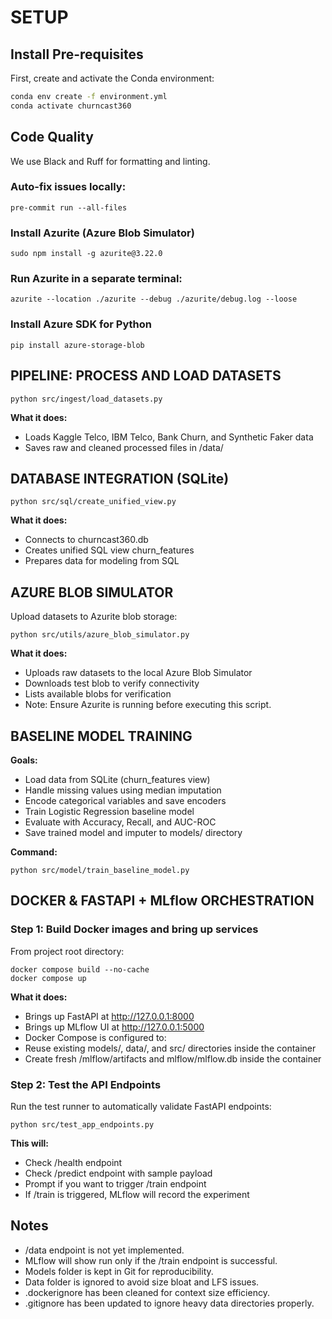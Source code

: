 # SETUP

## Install Pre-requisites

First, create and activate the Conda environment:

```bash
conda env create -f environment.yml
conda activate churncast360
```

## Code Quality
We use Black and Ruff for formatting and linting.

### Auto-fix issues locally:

```
pre-commit run --all-files
```

### Install Azurite (Azure Blob Simulator)
```
sudo npm install -g azurite@3.22.0
```

### Run Azurite in a separate terminal:

```
azurite --location ./azurite --debug ./azurite/debug.log --loose
```

### Install Azure SDK for Python
```
pip install azure-storage-blob
```

## PIPELINE: PROCESS AND LOAD DATASETS

```
python src/ingest/load_datasets.py
```

**What it does:**

- Loads Kaggle Telco, IBM Telco, Bank Churn, and Synthetic Faker data
- Saves raw and cleaned processed files in /data/

## DATABASE INTEGRATION (SQLite)

```
python src/sql/create_unified_view.py
```

**What it does:**

- Connects to churncast360.db
- Creates unified SQL view churn_features
- Prepares data for modeling from SQL

## AZURE BLOB SIMULATOR

Upload datasets to Azurite blob storage:

```
python src/utils/azure_blob_simulator.py
```

**What it does:**

- Uploads raw datasets to the local Azure Blob Simulator
- Downloads test blob to verify connectivity
- Lists available blobs for verification
- Note: Ensure Azurite is running before executing this script.

## BASELINE MODEL TRAINING

**Goals:**

- Load data from SQLite (churn_features view)
- Handle missing values using median imputation
- Encode categorical variables and save encoders
- Train Logistic Regression baseline model
- Evaluate with Accuracy, Recall, and AUC-ROC
- Save trained model and imputer to models/ directory

**Command:**

```
python src/model/train_baseline_model.py
```

## DOCKER & FASTAPI + MLflow ORCHESTRATION

### Step 1: Build Docker images and bring up services

From project root directory:

```
docker compose build --no-cache
docker compose up
```

****What it does:****

- Brings up FastAPI at http://127.0.0.1:8000
- Brings up MLflow UI at http://127.0.0.1:5000
- Docker Compose is configured to:
- Reuse existing models/, data/, and src/ directories inside the container
- Create fresh /mlflow/artifacts and mlflow/mlflow.db inside the container

### Step 2: Test the API Endpoints
Run the test runner to automatically validate FastAPI endpoints:

```
python src/test_app_endpoints.py
```

**This will:**

- Check /health endpoint
- Check /predict endpoint with sample payload
- Prompt if you want to trigger /train endpoint
- If /train is triggered, MLflow will record the experiment


## Notes

- /data endpoint is not yet implemented.
- MLflow will show run only if the /train endpoint is successful.
- Models folder is kept in Git for reproducibility.
- Data folder is ignored to avoid size bloat and LFS issues.
- .dockerignore has been cleaned for context size efficiency.
- .gitignore has been updated to ignore heavy data directories properly.